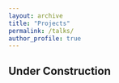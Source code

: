 ```yaml
---
layout: archive
title: "Projects"
permalink: /talks/
author_profile: true
---
```


## Under Construction
